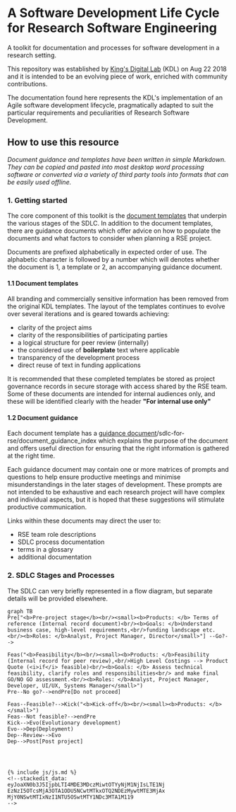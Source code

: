 # A Software Development Life Cycle for Research Software Engineering
A toolkit for documentation and processes for software development in a research setting. 

This repository was established by [King's Digital Lab](https://www.kdl.kcl.ac.uk)  (KDL) on Aug 22 2018 and it is intended to be an evolving piece of work, enriched with community contributions.

The documentation found here represents the KDL's implementation of an Agile software development lifecycle, pragmatically adapted to suit the particular requirements and peculiarities of Research Software Development. 

## How to use this resource
*Document guidance and templates have been written in simple Markdown. They can be copied and pasted into most desktop word processing software or converted via a variety of third party tools into formats that can be easily used offline.*

### 1. Getting started
The core component of this toolkit is the [document templates](/sdlc-for-rse/document_template_index) that underpin the various stages of the SDLC.  In addition to the document templates, there are guidance documents which offer advice on how to populate the documents and what factors to consider when planning a RSE project.

Documents are prefixed alphabetically in expected order of use. The alphabetic character is followed by a number which will denotes whether the document is 1, a template or 2, an accompanying guidance document.

#### 1.1 Document templates
All branding and commercially sensitive information has been removed from the original KDL templates. The layout of the templates continues to evolve over several iterations and is geared towards achieving:

 - clarity of the project aims
 - clarity of the responsibilities of participating parties
 - a logical structure for peer review (internally)
 - the considered use of **boilerplate** text where applicable
 - transparency of the development process
 - direct reuse of text in funding applications

It is recommended that these completed templates be stored as project governance records in secure storage with access shared by the RSE team. Some of these documents are intended for internal audiences only, and these will be identified clearly with the header **"For internal use only"**

#### 1.2 Document guidance
Each document template has a [guidance document]()/sdlc-for-rse/document_guidance_index which explains the purpose of the document and offers useful direction for ensuring that the right information is gathered at the right time.

Each guidance document may contain one or more matrices of prompts and questions to help ensure productive meetings and minimise misunderstandings in the later stages of development. These prompts are not intended to be exhaustive and each research project will have complex and individual aspects, but it is hoped that these suggestions will stimulate productive communication.

Links within these documents may direct the user to:

 - RSE team role descriptions
 - SDLC process documentation
 - terms in a glossary
 - additional documentation

### 2. SDLC Stages and Processes
The SDLC can very briefly represented in a flow diagram, but separate details will be provided elsewhere.

```mermaid
graph TB
Pre["<b>Pre-project stage</b><br/><small><b>Products: </b> Terms of reference (Internal record document)<br/><b>Goals: </b>Understand business case, high-level requirements,<br/>funding landscape etc.<br/><b>Roles: </b>Analyst, Project Manager, Director</small>"] --Go?--> 

Feas("<b>Feasibility</b><br/><small><b>Products: </b>Feasibility (Internal record for peer review),<br/>High Level Costings --> Product Quote (<i>if</i> feasible)<br/><b>Goals: </b> Assess technical feasibility, clarify roles and responsibilities<br/> and make final GO/NO GO assessment.<br/><b>Roles: </b>Analyst, Project Manager, Developer, UI/UX, Systems Manager</small>")
Pre--No go?-->endPre[Do not proceed]

Feas--Feasible?-->Kick("<b>Kick-off</b><br/><small><b>Products: </b></small>")
Feas--Not feasible?-->endPre
Kick-->Evo(Evolutionary development)
Evo-->Dep(Deployment)
Dep--Review-->Evo
Dep-->Post[Post project]




{% include js/js.md %}
<!--stackedit_data:
eyJoaXN0b3J5IjpbLTI4MDE3MDczMiwtOTYyNjM1NjIsLTE1Nj
EzNzI5OTcsMjA3OTA1ODU5NCwtMTkxOTQ2NDEzMywtMTE3MjAx
MjY0NSwtMTIxNzI1NTU5OSwtMTY1NDc3MTA1M119
-->